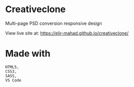 # Creativeclone

Multi-page PSD conversion responsive design

View live site at: https://elir-mahad.github.io/creativeclone/

# Made with

    HTML5,
    CSS3,
    SASS,
    VS Code
